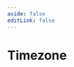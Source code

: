 ```yaml
---
aside: false
editLink: false
---
```


# Timezone

<script setup>
import Chart from '../../components/SampleChart.vue'
import { data } from '../../data/sample/timezone/index.data.js'
</script>
<Chart :js="data['index.js']" :html="data['index.html']" :css="data['index.css']" title="Timezone"/>

<!--@include: @/data/sample/timezone/index.md-->